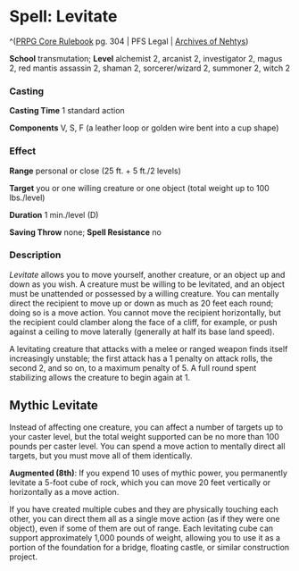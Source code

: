 # Spell: Levitate

^([PRPG Core Rulebook][ss-levitate] pg. 304 | PFS Legal | [Archives of Nehtys][sn-levitate])

**School** transmutation; **Level** alchemist 2, arcanist 2, investigator 2, magus 2, red mantis assassin 2, shaman 2, sorcerer/wizard 2, summoner 2, witch 2

### Casting

**Casting Time** 1 standard action  

**Components** V, S, F (a leather loop or golden wire bent into a cup shape)

### Effect

**Range** personal or close (25 ft. + 5 ft./2 levels)  

**Target** you or one willing creature or one object (total weight up to 100 lbs./level)  

**Duration** 1 min./level (D)  

**Saving Throw** none; **Spell Resistance** no

### Description

_Levitate_ allows you to move yourself, another creature, or an object up and down as you wish. A creature must be willing to be levitated, and an object must be unattended or possessed by a willing creature. You can mentally direct the recipient to move up or down as much as 20 feet each round; doing so is a move action. You cannot move the recipient horizontally, but the recipient could clamber along the face of a cliff, for example, or push against a ceiling to move laterally (generally at half its base land speed).  

A levitating creature that attacks with a melee or ranged weapon finds itself increasingly unstable; the first attack has a 1 penalty on attack rolls, the second 2, and so on, to a maximum penalty of 5. A full round spent stabilizing allows the creature to begin again at 1.

## Mythic Levitate

Instead of affecting one creature, you can affect a number of targets up to your caster level, but the total weight supported can be no more than 100 pounds per caster level. You can spend a move action to mentally direct all targets, but you must move all of them identically.   

**Augmented (8th)**: If you expend 10 uses of mythic power, you permanently levitate a 5-foot cube of rock, which you can move 20 feet vertically or horizontally as a move action.  

If you have created multiple cubes and they are physically touching each other, you can direct them all as a single move action (as if they were one object), even if some of them are out of range. Each levitating cube can support approximately 1,000 pounds of weight, allowing you to use it as a portion of the foundation for a bridge, floating castle, or similar construction project.

[ss-levitate]: http://paizo.com/pathfinderRPG/v57
[sn-levitate]: http://www.archivesofnethys.com/SpellDisplay.aspx?ItemName=Levitate